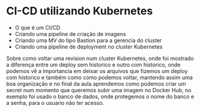 # CI-CD utilizando Kubernetes

 - O que é um CI/CD
 - Criando uma pipeline de criação de imagens
 - Criando uma MV do tipo Bastion para a gerencia do cluster
 - Criando uma pipeline de deployment no cluster Kubernetes

Sobre como voltar uma revision num cluster Kubernetes, onde foi mostrado a diferença entre um deploy sem historico e outro com historico, onde podemos vê a importancia em deixar os arquivos que fizemos um deploy com historico e também como como podemos voltar, mantendo assim uma boa organização e no final da aula aprendemos como podemos criar um secret num momento que queremos subir uma imagem no Docker Hub, no exemplo foi usado o banco de dados, onde protegemos o nome do banco e a senha, para o usuario não ter acesso. 
